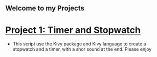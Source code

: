 ## Welcome to my Projects

# [Project 1: Timer and Stopwatch](https://github.com/AxelTroncosoGomez/Crono-Tempo)
* This script use the Kivy package and Kivy language to create a stopwatch and a timer, with a shor sound at the end. Please enjoy

